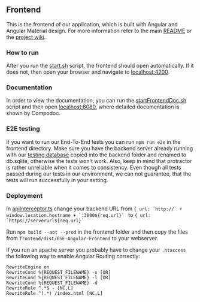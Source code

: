 ## Frontend

This is the frontend of our application, which is built with Angular and Angular Material design. For more information refer to the main [README](https://github.com/scg-unibe-ch/ese2018-team7/blob/master/README.md) or the [project wiki](https://github.com/scg-unibe-ch/ese2018-team7/wiki).

### How to run
After you run the [start.sh](https://github.com/scg-unibe-ch/ese2018-team7/blob/master/start.sh) script, the frontend should open automatically. If it does not, then open your browser and navigate to [localhost:4200](http://localhost:4200).

### Documentation
In order to view the documentation, you can run the [startFrontendDoc.sh](https://github.com/scg-unibe-ch/ese2018-team7/blob/master/startFrontendDoc.sh) script and then open [localhost:8080](http://localhost:8080), where detailed documentation is shown by Compodoc.

### E2E testing
If you want to run our End-To-End tests you can run `npm run e2e` in the frontend directory. Make sure you have the backend server already running with our [testing database](https://github.com/scg-unibe-ch/ese2018-team7/blob/master/docs/testing.sqlite) copied into the backend folder and renamed to db.sqlite, otherwise the tests won't work.
Also, keep in mind that protractor is rather unreliable when it comes to consistency. Even though all tests passed during our tests in our environment, we can not guarantee, that the tests will run successfully in your setting.

### Deployment
In [apiInterceptor.ts](https://github.com/scg-unibe-ch/ese2018-team7/blob/master/frontend/src/app/apiInterceptor/apiInterceptor.ts)
change your backend URL from ``{ url: `http://` + window.location.hostname + `:3000${req.url}` `` to ``{ url: `https://serverurl${req.url}` ``

Run `npm build --aot --prod` in the frontend folder and then copy the files from `frontend/dist/ESE-Angular-Frontend` to your webserver.

If you run an apache server you probably have to change your `.htaccess` the following way to enable Angular Routing correctly:
```
RewriteEngine on
RewriteCond %{REQUEST_FILENAME} -s [OR]
RewriteCond %{REQUEST_FILENAME} -l [OR]
RewriteCond %{REQUEST_FILENAME} -d
RewriteRule ^.*$ - [NC,L]
RewriteRule ^(.*) /index.html [NC,L]
```
